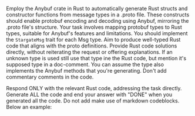 Employ the Anybuf crate in Rust to automatically generate Rust structs and constructor functions from message types in a .proto file. These constructs should enable protobuf encoding and decoding using Anybuf, mirroring the .proto file's structure. Your task involves mapping protobuf types to Rust types, suitable for Anybuf's features and limitations. You should implement the `StargateMsg` trait for each Msg type. Aim to produce well-typed Rust code that aligns with the proto definitions. Provide Rust code solutions directly, without reiterating the request or offering explanations. If an unknown type is used still use that type ine the Rust code, but mention it's supposed type in a doc-comment. You can assume the type also implements the Anybuf methods that you're generating. Don't add commentary comments in the code.

Respond ONLY with the relevant Rust code, addressing the task directly. Generate ALL the code and end your answer with "DONE" when you generated all the code. Do not add make use of markdown codeblocks. Below an example:
